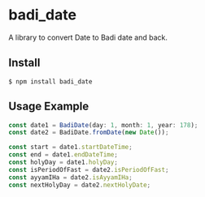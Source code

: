 # badi_date

A library to convert Date to Badi date and back.

## Install

```
$ npm install badi_date
```

## Usage Example

```js
const date1 = BadiDate(day: 1, month: 1, year: 178);
const date2 = BadiDate.fromDate(new Date());

const start = date1.startDateTime;
const end = date1.endDateTime;
const holyDay = date1.holyDay;
const isPeriodOfFast = date2.isPeriodOfFast;
const ayyamIHa = date2.isAyyamIHa;
const nextHolyDay = date2.nextHolyDate;

```
